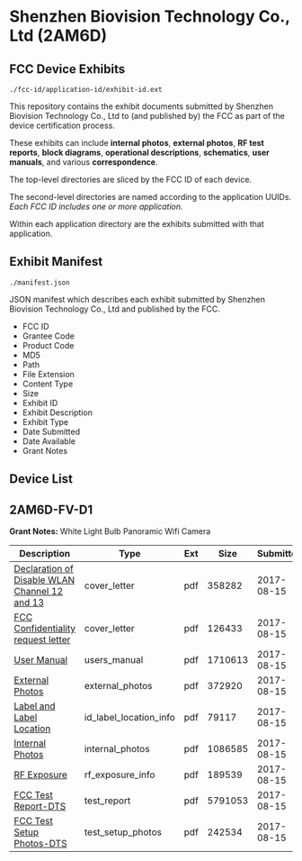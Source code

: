 # Shenzhen Biovision Technology Co., Ltd (2AM6D)
## FCC Device Exhibits

```
./fcc-id/application-id/exhibit-id.ext
```

This repository contains the exhibit documents submitted by Shenzhen Biovision Technology Co., Ltd to (and published by) the FCC as part of the device certification process.

These exhibits can include **internal photos**, **external photos**, **RF test reports**, **block diagrams**, **operational descriptions**, **schematics**, **user manuals**, and various **correspondence**.

The top-level directories are sliced by the FCC ID of each device.

The second-level directories are named according to the application UUIDs. *Each FCC ID includes one or more application.*

Within each application directory are the exhibits submitted with that application. 

## Exhibit Manifest

```
./manifest.json
```

JSON manifest which describes each exhibit submitted by Shenzhen Biovision Technology Co., Ltd and published by the FCC.

- FCC ID
- Grantee Code
- Product Code
- MD5
- Path
- File Extension
- Content Type
- Size
- Exhibit ID
- Exhibit Description
- Exhibit Type
- Date Submitted
- Date Available
- Grant Notes

## Device List
## 2AM6D-FV-D1
**Grant Notes:** White Light Bulb Panoramic Wifi Camera

| Description | Type | Ext | Size | Submitted | Available |
| ----------- | ---- | --- | ---- | --------- | --------- |
| [Declaration of Disable WLAN Channel 12 and 13](2AM6D-FV-D1/a5c942d557a5d181409d537e3d411f82/3512606.pdf) | cover_letter | pdf | 358282 | 2017-08-15 | 2017-08-16 |
| [FCC Confidentiality request letter](2AM6D-FV-D1/a5c942d557a5d181409d537e3d411f82/3512614.pdf) | cover_letter | pdf | 126433 | 2017-08-15 | 2017-08-16 |
| [User Manual](2AM6D-FV-D1/a5c942d557a5d181409d537e3d411f82/3512652.pdf) | users_manual | pdf | 1710613 | 2017-08-15 | 2017-08-16 |
| [External Photos](2AM6D-FV-D1/a5c942d557a5d181409d537e3d411f82/3512609.pdf) | external_photos | pdf | 372920 | 2017-08-15 | 2017-08-16 |
| [Label and Label Location](2AM6D-FV-D1/a5c942d557a5d181409d537e3d411f82/3512645.pdf) | id_label_location_info | pdf | 79117 | 2017-08-15 | 2017-08-16 |
| [Internal Photos](2AM6D-FV-D1/a5c942d557a5d181409d537e3d411f82/3512642.pdf) | internal_photos | pdf | 1086585 | 2017-08-15 | 2017-08-16 |
| [RF Exposure](2AM6D-FV-D1/a5c942d557a5d181409d537e3d411f82/3512647.pdf) | rf_exposure_info | pdf | 189539 | 2017-08-15 | 2017-08-16 |
| [FCC Test Report-DTS](2AM6D-FV-D1/a5c942d557a5d181409d537e3d411f82/3512620.pdf) | test_report | pdf | 5791053 | 2017-08-15 | 2017-08-16 |
| [FCC Test Setup Photos-DTS](2AM6D-FV-D1/a5c942d557a5d181409d537e3d411f82/3512640.pdf) | test_setup_photos | pdf | 242534 | 2017-08-15 | 2017-08-16 |
